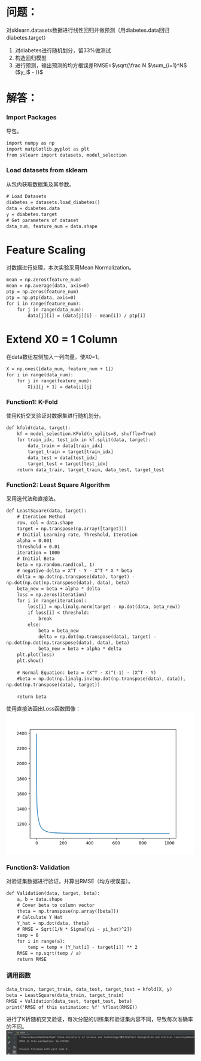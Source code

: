 # 问题：
对sklearn.datasets数据进行线性回归并做预测（用diabetes.data回归diabetes.target）
1. 对diabetes进行随机划分，留33%做测试
2. 构造回归模型
3. 进行预测，输出预测的均方根误差RMSE=$\sqrt{\frac N $\sum_{i=1}^N$ ($y_i$ - )}$
# 解答：
### Import Packages
导包。
```
import numpy as np
import matplotlib.pyplot as plt
from sklearn import datasets, model_selection
```
### Load datasets from sklearn
从包内获取数据集及其参数。
```
# Load Datasets
diabetes = datasets.load_diabetes()
data = diabetes.data
y = diabetes.target
# Get parameters of dataset
data_num, feature_num = data.shape
```
# Feature Scaling
对数据进行处理，本次实验采用Mean Normalization。
```
mean = np.zeros(feature_num)
mean = np.average(data, axis=0)
ptp = np.zeros(feature_num)
ptp = np.ptp(data, axis=0)
for i in range(feature_num):
    for j in range(data_num):
        data[j][i] = (data[j][i] - mean[i]) / ptp[i]
```
# Extend X0 = 1 Column
在data数组左侧加入一列向量，使X0=1。
```
X = np.ones([data_num, feature_num + 1])
for i in range(data_num):
    for j in range(feature_num):
        X[i][j + 1] = data[i][j]
```
### Function1: K-Fold
使用K折交叉验证对数据集进行随机划分。
```
def kfold(data, target):
    kf = model_selection.KFold(n_splits=8, shuffle=True)
    for train_idx, test_idx in kf.split(data, target):
        data_train = data[train_idx]
        target_train = target[train_idx]
        data_test = data[test_idx]
        target_test = target[test_idx]
    return data_train, target_train, data_test, target_test
```
### Function2: Least Square Algorithm
采用迭代法和直接法。
```
def LeastSquare(data, target):
    # Iteration Method
    row, col = data.shape
    target = np.transpose(np.array([target]))
    # Initial Learning rate, Threshold, Iteration
    alpha = 0.001
    threshold = 0.01
    iteration = 1000
    # Initial Beta
    beta = np.random.rand(col, 1)
    # negative-delta = X^T · Y - X^T * X * beta
    delta = np.dot(np.transpose(data), target) - np.dot(np.dot(np.transpose(data), data), beta)
    beta_new = beta + alpha * delta
    loss = np.zeros(iteration)
    for i in range(iteration):
        loss[i] = np.linalg.norm(target - np.dot(data, beta_new))
        if loss[i] < threshold:
            break
        else:
            beta = beta_new
            delta = np.dot(np.transpose(data), target) - np.dot(np.dot(np.transpose(data), data), beta)
            beta_new = beta + alpha * delta
    plt.plot(loss)
    plt.show()

    # Normal Equation: beta = (X^T · X)^(-1) · (X^T · Y)
    #beta = np.dot(np.linalg.inv(np.dot(np.transpose(data), data)), np.dot(np.transpose(data), target))

    return beta
```
使用直接法画出Loss函数图像：<br>
![image](https://github.com/rongyuanmu/PRSL-Spring-2022/blob/main/Week3%20Least%20Square%20Method/Ouput/Loss.png)
### Function3: Validation
对验证集数据进行验证，并算出RMSE（均方根误差）。
```
def Validation(data, target, beta):
    a, b = data.shape
    # Cover beta to column vector
    theta = np.transpose(np.array([beta]))
    # Calculate Y Hat
    Y_hat = np.dot(data, theta)
    # RMSE = Sqrt(1/N * Sigma[(yi - yi_hat)^2])
    temp = 0
    for i in range(a):
        temp = temp + (Y_hat[i] - target[i]) ** 2
    RMSE = np.sqrt(temp / a)
    return RMSE
```
### 调用函数
```
data_train, target_train, data_test, target_test = kfold(X, y)
beta = LeastSquare(data_train, target_train)
RMSE = Validation(data_test, target_test, beta)
print('RMSE of this estimation: %f' %float(RMSE))
```
进行了K折随机交叉验证，每次分配的训练集和验证集内容不同，导致每次准确率的不同。
<br>
![image](https://github.com/rongyuanmu/PRSL-Spring-2022/blob/main/Week3%20Least%20Square%20Method/Ouput/RMSE.png)